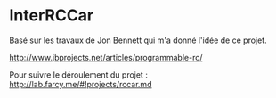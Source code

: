 InterRCCar
==========

Basé sur les travaux de Jon Bennett qui m'a donné l'idée de ce projet.

http://www.jbprojects.net/articles/programmable-rc/

Pour suivre le déroulement du projet : http://lab.farcy.me/#!projects/rccar.md











